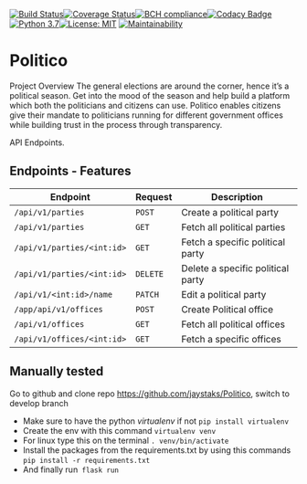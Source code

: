 [![Build Status](https://travis-ci.org/jaystaks/Politico.svg?branch=develop)](https://travis-ci.org/jaystaks/Politico)[![Coverage Status](https://coveralls.io/repos/github/jaystaks/Politico/badge.svg?branch=develop)](https://coveralls.io/github/jaystaks/Politico?branch=develop)[![BCH compliance](https://bettercodehub.com/edge/badge/jaystaks/Politico?branch=develop)](https://bettercodehub.com/)[![Codacy Badge](https://api.codacy.com/project/badge/Grade/051d0de852644006aa0c3e9823d37b46)](https://www.codacy.com/app/jaystaks/Politico?utm_source=github.com&amp;utm_medium=referral&amp;utm_content=jaystaks/Politico&amp;utm_campaign=Badge_Grade)[![Python 3.7](https://img.shields.io/badge/python-3.7-blue.svg)](https://www.python.org/downloads/release/python-371/)[![License: MIT](https://img.shields.io/badge/License-MIT-yellow.svg)](https://opensource.org/licenses/MIT) [![Maintainability](https://api.codeclimate.com/v1/badges/7340d568a0b95fecccbe/maintainability)](https://codeclimate.com/github/jaystaks/Politico/maintainability)

# Politico
Project Overview The general elections are around the corner, hence it’s a political season. Get into the mood of the season and help build a platform which both the politicians and citizens can use. Politico enables citizens give their mandate to politicians running for different government offices while building trust in the process through transparency.

API Endpoints.

## Endpoints - Features

**Endpoint** | **Request**| **Description**
--- | --- | ---
`/api/v1/parties` | `POST` | Create a political party
`/api/v1/parties` | `GET`| Fetch all political parties
`/api/v1/parties/<int:id>` | `GET` |   Fetch a specific political party
`/api/v1/parties/<int:id>` | `DELETE` |   Delete a specific political party
`/api/v1/<int:id>/name` | `PATCH` | Edit a political party
`/app/api/v1/offices` | `POST`| Create Political office
`/api/v1/offices` | `GET` | Fetch all political offices
`/api/v1/offices/<int:id>` | `GET` | Fetch a specific offices

## Manually tested
Go to github and clone repo https://github.com/jaystaks/Politico, switch to develop branch

  -  Make sure to have the python _virtualenv_ if not `pip install virtualenv`
  -  Create the env with this command `virtualenv venv`
  -  For linux type this on the terminal `. venv/bin/activate`
  -  Install the packages from the requirements.txt by using this commands `pip install -r requirements.txt`
  -  And finally run` flask run`




